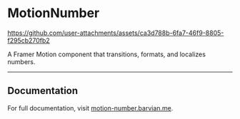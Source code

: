 # MotionNumber

https://github.com/user-attachments/assets/ca3d788b-6fa7-46f9-8805-f295cb270fb2

A Framer Motion component that transitions, formats, and localizes numbers.

---

## Documentation

For full documentation, visit [motion-number.barvian.me](https://motion-number.barvian.me).
